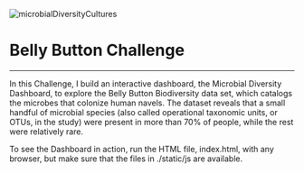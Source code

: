 ![microbialDiversityCultures](https://github.com/njgeorge000158/belly-button-challenge/assets/137228821/f11af135-aed6-4200-b817-98132aa54811)
# Belly Button Challenge
----
In this Challenge, I build an interactive dashboard, the Microbial Diversity Dashboard, to explore the Belly Button Biodiversity data set, which catalogs the microbes that colonize human navels.  The dataset reveals that a small handful of microbial species (also called operational taxonomic units, or OTUs, in the study) were present in more than 70% of people, while the rest were relatively rare.

To see the Dashboard in action, run the HTML file, index.html, with any browser, but make sure that the files in ./static/js are available.
